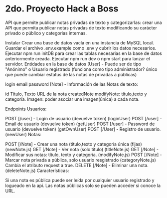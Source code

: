 # 2do. Proyecto Hack a Boss

API que permite publicar notas privadas de texto y categorizarlas: crear una API que permita publicar notas privadas de texto 
modificando su carácter privado o público y categorias internas.

Instalar
Crear una base de datos vacía en una instancia de MySQL local.
Guardar el archivo .env.example como .env y cubrir los datos necesarios.
Ejecutar npm run initDB para crear las tablas necesarias en la base de datos anteriormente creada.
Ejecutar npm run dev o npm start para lanzar el servidor.
Entidades en la base de datos
[User] - Puede ser de tipo "Anónimo" o Usuario registrado (funciona como tipo administrador? único que puede cambiar estatus de las notas de privadas a públicas)

login
email
password
[Note] - Información de las Notas de texto:

id
Título,
Texto
URL de la nota
createdNote
modifyNote: título,texto y categoría.
Imagen: poder asociar una imagen(única) a cada nota.

Endpoints
Usuarios:

POST [/user] - Login de usuario (devuelve token) (loginUser)
POST [/user] - Email de usuario (devuelve token) (getUser)
POST [/user] - Password de usuario (devuelve token) (getOwnUser)
POST [/User] - Registro de usuario. (newUser)
Notas:

POST [/Note] - Crear una nota (título,texto y categoría única (fijas) (newNote.js)
GET [/Note] - Ver nota (solo título) (titleNote.js)
GET [/Note] - Modificar sus notas: título, texto y categoría. (modifyNote.js)
POST [/Note] - Marcar nota privada a pública, solo usuario resgistrado (categoryNote.js) Cambia el atributo request a true.
DELETE [/Note] - Eliminar una nota. (deleteNote.js)
Características:

Si una nota es pública puede ser leída por cualquier usuario registrado y logueado en la api.
Las notas públicas solo se pueden acceder si conoce la URL.
